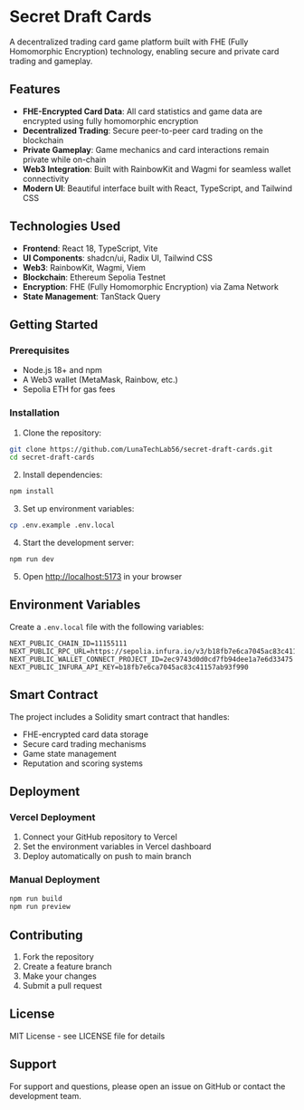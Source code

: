 # Secret Draft Cards

A decentralized trading card game platform built with FHE (Fully Homomorphic Encryption) technology, enabling secure and private card trading and gameplay.

## Features

- **FHE-Encrypted Card Data**: All card statistics and game data are encrypted using fully homomorphic encryption
- **Decentralized Trading**: Secure peer-to-peer card trading on the blockchain
- **Private Gameplay**: Game mechanics and card interactions remain private while on-chain
- **Web3 Integration**: Built with RainbowKit and Wagmi for seamless wallet connectivity
- **Modern UI**: Beautiful interface built with React, TypeScript, and Tailwind CSS

## Technologies Used

- **Frontend**: React 18, TypeScript, Vite
- **UI Components**: shadcn/ui, Radix UI, Tailwind CSS
- **Web3**: RainbowKit, Wagmi, Viem
- **Blockchain**: Ethereum Sepolia Testnet
- **Encryption**: FHE (Fully Homomorphic Encryption) via Zama Network
- **State Management**: TanStack Query

## Getting Started

### Prerequisites

- Node.js 18+ and npm
- A Web3 wallet (MetaMask, Rainbow, etc.)
- Sepolia ETH for gas fees

### Installation

1. Clone the repository:
```bash
git clone https://github.com/LunaTechLab56/secret-draft-cards.git
cd secret-draft-cards
```

2. Install dependencies:
```bash
npm install
```

3. Set up environment variables:
```bash
cp .env.example .env.local
```

4. Start the development server:
```bash
npm run dev
```

5. Open [http://localhost:5173](http://localhost:5173) in your browser

## Environment Variables

Create a `.env.local` file with the following variables:

```env
NEXT_PUBLIC_CHAIN_ID=11155111
NEXT_PUBLIC_RPC_URL=https://sepolia.infura.io/v3/b18fb7e6ca7045ac83c41157ab93f990
NEXT_PUBLIC_WALLET_CONNECT_PROJECT_ID=2ec9743d0d0cd7fb94dee1a7e6d33475
NEXT_PUBLIC_INFURA_API_KEY=b18fb7e6ca7045ac83c41157ab93f990
```

## Smart Contract

The project includes a Solidity smart contract that handles:
- FHE-encrypted card data storage
- Secure card trading mechanisms
- Game state management
- Reputation and scoring systems

## Deployment

### Vercel Deployment

1. Connect your GitHub repository to Vercel
2. Set the environment variables in Vercel dashboard
3. Deploy automatically on push to main branch

### Manual Deployment

```bash
npm run build
npm run preview
```

## Contributing

1. Fork the repository
2. Create a feature branch
3. Make your changes
4. Submit a pull request

## License

MIT License - see LICENSE file for details

## Support

For support and questions, please open an issue on GitHub or contact the development team.